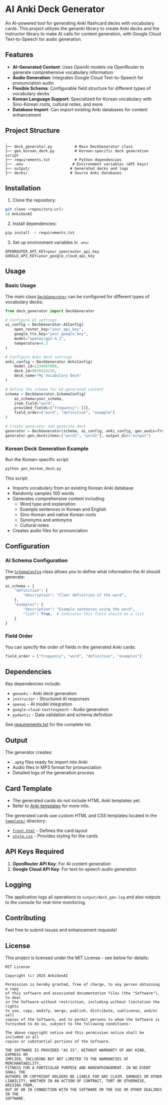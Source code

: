 # AI Anki Deck Generator

An AI-powered tool for generating Anki flashcard decks with vocabulary cards. This project utilizes the genanki library to create Anki decks and the instructor library to make AI calls for content generation, with Google Cloud Text-to-Speech for audio generation.

## Features

- **AI-Generated Content**: Uses OpenAI models via OpenRouter to generate comprehensive vocabulary information
- **Audio Generation**: Integrates Google Cloud Text-to-Speech for pronunciation audio
- **Flexible Schema**: Configurable field structure for different types of vocabulary decks
- **Korean Language Support**: Specialized for Korean vocabulary with Sino-Korean roots, cultural notes, and more
- **Database Import**: Can import existing Anki databases for content enhancement

## Project Structure

```
.
├── deck_generator.py          # Main DeckGenerator class
├── gen_korean_deck.py         # Korean-specific deck generation script
├── requirements.txt           # Python dependencies
├── .env                      # Environment variables (API keys)
├── output/                  # Generated decks and logs
├── decks/                   # Source Anki databases
```

## Installation

1. Clone the repository:
```bash
git clone <repository-url>
cd AnkiGenAI
```

2. Install dependencies:
```bash
pip install -r requirements.txt
```

3. Set up environment variables in `.env`:
```env
OPENROUTER_API_KEY=your_openrouter_api_key
GOOGLE_API_KEY=your_google_cloud_api_key
```

## Usage

### Basic Usage

The main class [`DeckGenerator`](deck_generator.py) can be configured for different types of vocabulary decks:

```python
from deck_generator import DeckGenerator

# Configure AI settings
ai_config = DeckGenerator.AIConfig(
    open_router_key="your_api_key",
    google_tts_key="your_google_key",
    model="openai/gpt-4.1",
    temperature=0.3
)

# Configure Anki deck settings
anki_config = DeckGenerator.AnkiConfig(
    model_id=1234567890,
    deck_id=9876543210,
    deck_name="My Vocabulary Deck"
)

# Define the schema for AI-generated content
schema = DeckGenerator.SchemaConfig(
    ai_schema=your_schema,
    item_field="word",
    provided_fields={"frequency": []},
    field_order=["word", "definition", "example"]
)

# Create generator and generate deck
generator = DeckGenerator(schema, ai_config, anki_config, gen_audio=True)
generator.gen_deck(items=["word1", "word2"], output_dir="output")
```

### Korean Deck Generation Example

Run the Korean-specific script:

```bash
python gen_korean_deck.py
```

This script:
- Imports vocabulary from an existing Korean Anki database
- Randomly samples 100 words
- Generates comprehensive content including:
  - Word type and explanation
  - Example sentences in Korean and English
  - Sino-Korean and native Korean roots
  - Synonyms and antonyms
  - Cultural notes
- Creates audio files for pronunciation

## Configuration

### AI Schema Configuration

The [`SchemaConfig`](deck_generator.py) class allows you to define what information the AI should generate:

```python
ai_schema = {
    "definition": {
        "description": "Clear definition of the word",
    },
    "examples": {
        "description": "Example sentences using the word",
        "list": True,  # Indicates this field should be a list
    }
}
```

### Field Order

You can specify the order of fields in the generated Anki cards:

```python
field_order = ["frequency", "word", "definition", "examples"]
```

## Dependencies

Key dependencies include:
- `genanki` - Anki deck generation
- `instructor` - Structured AI responses
- `openai` - AI model integration
- `google-cloud-texttospeech` - Audio generation
- `pydantic` - Data validation and schema definition

See [requirements.txt](requirements.txt) for the complete list.

## Output

The generator creates:
- `.apkg` files ready for import into Anki
- Audio files in MP3 format for pronunciation
- Detailed logs of the generation process

## Card Template

- The generated cards do not include HTML Anki templates yet.
- Refer to [Anki templates](https://docs.ankiweb.net/templates/intro.html) for more info.

The generated cards use custom HTML and CSS templates located in the [`template/`](template/) directory:
- [`front.html`](template/front.html) - Defines the card layout
- [`style.css`](template/style.css) - Provides styling for the cards

## API Keys Required

1. **OpenRouter API Key**: For AI content generation
2. **Google Cloud API Key**: For text-to-speech audio generation

## Logging

The application logs all operations to `output/deck_gen.log` and also outputs to the console for real-time monitoring.

## Contributing

Feel free to submit issues and enhancement requests!

## License

This project is licensed under the MIT License - see below for details:

```
MIT License

Copyright (c) 2025 AnkiGenAI

Permission is hereby granted, free of charge, to any person obtaining a copy
of this software and associated documentation files (the "Software"), to deal
in the Software without restriction, including without limitation the rights
to use, copy, modify, merge, publish, distribute, sublicense, and/or sell
copies of the Software, and to permit persons to whom the Software is
furnished to do so, subject to the following conditions:

The above copyright notice and this permission notice shall be included in all
copies or substantial portions of the Software.

THE SOFTWARE IS PROVIDED "AS IS", WITHOUT WARRANTY OF ANY KIND, EXPRESS OR
IMPLIED, INCLUDING BUT NOT LIMITED TO THE WARRANTIES OF MERCHANTABILITY,
FITNESS FOR A PARTICULAR PURPOSE AND NONINFRINGEMENT. IN NO EVENT SHALL THE
AUTHORS OR COPYRIGHT HOLDERS BE LIABLE FOR ANY CLAIM, DAMAGES OR OTHER
LIABILITY, WHETHER IN AN ACTION OF CONTRACT, TORT OR OTHERWISE, ARISING FROM,
OUT OF OR IN CONNECTION WITH THE SOFTWARE OR THE USE OR OTHER DEALINGS IN THE
SOFTWARE.
```